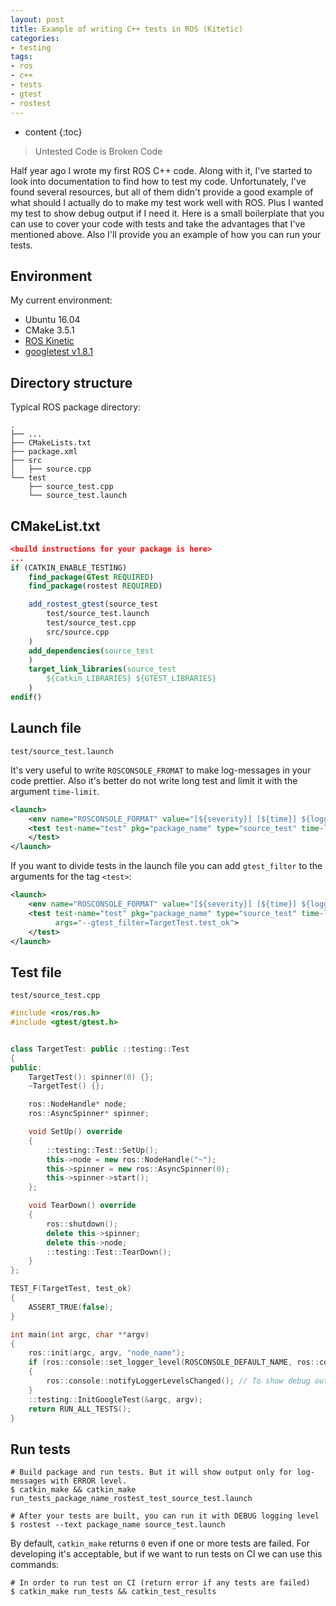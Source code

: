 ```yaml
---
layout: post
title: Example of writing C++ tests in ROS (Kitetic)
categories:
- testing
tags:
- ros
- c++
- tests
- gtest
- rostest
---
```


* content
{:toc}

> Untested Code is Broken Code

Half year ago I wrote my first ROS C++ code. Along with it, I've started to look into documentation to find how to test my code. Unfortunately, I've found several resources, but all of them didn't provide a good example of what should I actually do to make my test work well with ROS. Plus I wanted my test to show debug output if I need it.
Here is a small boilerplate that you can use to cover your code with tests and take the advantages that I've mentioned above. Also I'll provide you an example of how you can run your tests.

## Environment

My current environment:
* Ubuntu 16.04
* CMake 3.5.1
* [ROS Kinetic](https://wiki.ros.org/kinetic/Installation/Ubuntu)
* [googletest v1.8.1](https://github.com/google/googletest/releases/tag/release-1.8.1)

## Directory structure

Typical ROS package directory:
```
.
├── ...
├── CMakeLists.txt
├── package.xml
├── src
│   ├── source.cpp
└── test
    ├── source_test.cpp
    └── source_test.launch
```

## CMakeList.txt

```cmake
<build instructions for your package is here>
...
if (CATKIN_ENABLE_TESTING)
    find_package(GTest REQUIRED)
    find_package(rostest REQUIRED)

    add_rostest_gtest(source_test
        test/source_test.launch
        test/source_test.cpp
        src/source.cpp
    )
    add_dependencies(source_test
    )
    target_link_libraries(source_test
        ${catkin_LIBRARIES} ${GTEST_LIBRARIES}
    )
endif()
```
## Launch file

`test/source_test.launch`

It's very useful to write `ROSCONSOLE_FROMAT` to make log-messages in your code prettier. Also it's better do not write long test and limit it with the argument `time-limit`.

```xml
<launch>
    <env name="ROSCONSOLE_FORMAT" value="[${severity}] [${time}] ${logger}: ${message}"/>
    <test test-name="test" pkg="package_name" type="source_test" time-limit="10.0">
    </test>
</launch>
```
If you want to divide tests in the launch file you can add `gtest_filter` to the arguments for the tag `<test>`:
```xml
<launch>
    <env name="ROSCONSOLE_FORMAT" value="[${severity}] [${time}] ${logger}: ${message}"/>
    <test test-name="test" pkg="package_name" type="source_test" time-limit="10.0"
          args="--gtest_filter=TargetTest.test_ok">
    </test>
</launch>
```


## Test file

`test/source_test.cpp`

```cpp
#include <ros/ros.h>
#include <gtest/gtest.h>


class TargetTest: public ::testing::Test
{
public:
    TargetTest(): spinner(0) {};
    ~TargetTest() {};

    ros::NodeHandle* node;
    ros::AsyncSpinner* spinner;

    void SetUp() override
    {
        ::testing::Test::SetUp();
        this->node = new ros::NodeHandle("~");
        this->spinner = new ros::AsyncSpinner(0);
        this->spinner->start();
    };

    void TearDown() override
    {
        ros::shutdown();
        delete this->spinner;
        delete this->node;
        ::testing::Test::TearDown();
    }
};

TEST_F(TargetTest, test_ok)
{
    ASSERT_TRUE(false);
}

int main(int argc, char **argv)
{
    ros::init(argc, argv, "node_name");
    if (ros::console::set_logger_level(ROSCONSOLE_DEFAULT_NAME, ros::console::levels::Debug))
    {
        ros::console::notifyLoggerLevelsChanged(); // To show debug output in the tests
    }
    ::testing::InitGoogleTest(&argc, argv);
    return RUN_ALL_TESTS();
}

```
## Run tests

```shell
# Build package and run tests. But it will show output only for log-messages with ERROR level.
$ catkin_make && catkin_make run_tests_package_name_rostest_test_source_test.launch
    
# After your tests are built, you can run it with DEBUG logging level
$ rostest --text package_name source_test.launch
```

By default, `catkin_make` returns `0` even if one or more tests are failed. For developing it's acceptable, but if we want to run tests on CI we can use this commands:
```shell
# In order to run test on CI (return error if any tests are failed)
$ catkin_make run_tests && catkin_test_results
```
